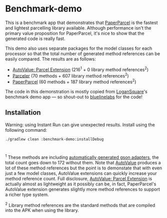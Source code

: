 # Benchmark-demo

This is a benchmark app that demonstrates that [PaperParcel](http://grandstaish.github.io/paperparcel/) is the fastest and lightest parcelling library available. Although performance isn't the primary value proposition for PaperParcel, it's nice to show that the generated code is really fast. 

This demo also uses separate packages for the model classes for each processor so that the total number of generated method references can be easily compared. The results are as follows:
- [AutoValue: Parcel Extension](https://github.com/rharter/auto-value-parcel) (216<sup>1</sup> + 0 library method references<sup>2</sup>)
- [Parceler](http://parceler.org/) (70 methods + 607 library method references<sup>2</sup>)
- [PaperParcel](http://grandstaish.github.io/paperparcel/) (60 methods + 187 library method references<sup>2</sup>)

The code in this demonstration is mostly copied from [LoganSquare](https://github.com/bluelinelabs/LoganSquare/)'s benchmark demo app — so shout-out to [bluelinelabs](http://bluelinelabs.com/) for the code!

## Installation

Warning: using Instant Run can give unexpected results. Install using the following command:

```
./gradlew clean :benchmark-demo:installDebug
```

#

<sup>1</sup> These methods are including [automatically generated gson adapters](https://github.com/rharter/auto-value-gson), the total count goes down to 172 without them. Note that [AutoValue](https://github.com/google/auto/tree/master/value) produces a lot of these method references but the point is to demonstate that with even just a few model classes, AutoValue extensions can quickly increase your method reference count. Full disclosure, [AutoValue: Parcel Extension](https://github.com/rharter/auto-value-parcel) is actually almost as lightweight as it possibly can be, in fact, PaperParcel's AutoValue extension generates slightly more method references to support a richer type system.

<sup>2</sup> Library method references are the standard methods that are compiled into the APK when using the library. 
